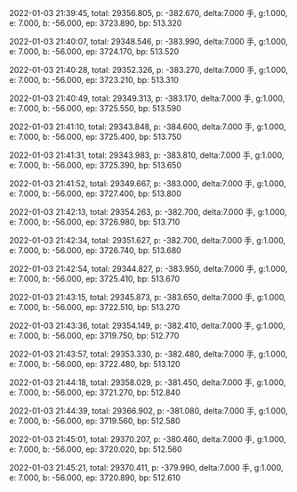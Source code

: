 2022-01-03 21:39:45, total: 29356.805, p: -382.670, delta:7.000 手, g:1.000, e: 7.000, b: -56.000, ep: 3723.890, bp: 513.320

2022-01-03 21:40:07, total: 29348.546, p: -383.990, delta:7.000 手, g:1.000, e: 7.000, b: -56.000, ep: 3724.170, bp: 513.520

2022-01-03 21:40:28, total: 29352.326, p: -383.270, delta:7.000 手, g:1.000, e: 7.000, b: -56.000, ep: 3723.210, bp: 513.310

2022-01-03 21:40:49, total: 29349.313, p: -383.170, delta:7.000 手, g:1.000, e: 7.000, b: -56.000, ep: 3725.550, bp: 513.590

2022-01-03 21:41:10, total: 29343.848, p: -384.600, delta:7.000 手, g:1.000, e: 7.000, b: -56.000, ep: 3725.400, bp: 513.750

2022-01-03 21:41:31, total: 29343.983, p: -383.810, delta:7.000 手, g:1.000, e: 7.000, b: -56.000, ep: 3725.390, bp: 513.650

2022-01-03 21:41:52, total: 29349.667, p: -383.000, delta:7.000 手, g:1.000, e: 7.000, b: -56.000, ep: 3727.400, bp: 513.800

2022-01-03 21:42:13, total: 29354.263, p: -382.700, delta:7.000 手, g:1.000, e: 7.000, b: -56.000, ep: 3726.980, bp: 513.710

2022-01-03 21:42:34, total: 29351.627, p: -382.700, delta:7.000 手, g:1.000, e: 7.000, b: -56.000, ep: 3726.740, bp: 513.680

2022-01-03 21:42:54, total: 29344.827, p: -383.950, delta:7.000 手, g:1.000, e: 7.000, b: -56.000, ep: 3725.410, bp: 513.670

2022-01-03 21:43:15, total: 29345.873, p: -383.650, delta:7.000 手, g:1.000, e: 7.000, b: -56.000, ep: 3722.510, bp: 513.270

2022-01-03 21:43:36, total: 29354.149, p: -382.410, delta:7.000 手, g:1.000, e: 7.000, b: -56.000, ep: 3719.750, bp: 512.770

2022-01-03 21:43:57, total: 29353.330, p: -382.480, delta:7.000 手, g:1.000, e: 7.000, b: -56.000, ep: 3722.480, bp: 513.120

2022-01-03 21:44:18, total: 29358.029, p: -381.450, delta:7.000 手, g:1.000, e: 7.000, b: -56.000, ep: 3721.270, bp: 512.840

2022-01-03 21:44:39, total: 29366.902, p: -381.080, delta:7.000 手, g:1.000, e: 7.000, b: -56.000, ep: 3719.560, bp: 512.580

2022-01-03 21:45:01, total: 29370.207, p: -380.460, delta:7.000 手, g:1.000, e: 7.000, b: -56.000, ep: 3720.020, bp: 512.560

2022-01-03 21:45:21, total: 29370.411, p: -379.990, delta:7.000 手, g:1.000, e: 7.000, b: -56.000, ep: 3720.890, bp: 512.610
